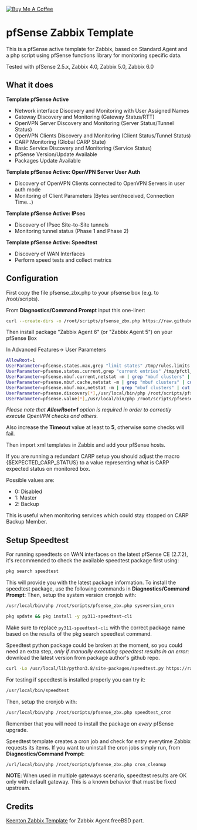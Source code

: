 [![Buy Me A Coffee](https://www.buymeacoffee.com/assets/img/custom_images/orange_img.png)](https://www.buymeacoffee.com/rbicelli)

# pfSense Zabbix Template

This is a pfSense active template for Zabbix, based on Standard Agent and a php script using pfSense functions library for monitoring specific data.


Tested with pfSense 2.5.x, Zabbix 4.0, Zabbix 5.0, Zabbix 6.0

## What it does

**Template pfSense Active**
 
 - Network interface Discovery and Monitoring with User Assigned Names
 - Gateway Discovery and Monitoring (Gateway Status/RTT) 
 - OpenVPN Server Discovery and Monitoring (Server Status/Tunnel Status)
 - OpenVPN Clients Discovery and Monitoring (Client Status/Tunnel Status)
 - CARP Monitoring (Global CARP State)
 - Basic Service Discovery and Monitoring (Service Status)
 - pfSense Version/Update Available
 - Packages Update Available
 
**Template pfSense Active: OpenVPN Server User Auth**

 - Discovery of OpenVPN Clients connected to OpenVPN Servers in user auth mode
 - Monitoring of Client Parameters (Bytes sent/received, Connection Time...) 

**Template pfSense Active: IPsec**

 - Discovery of IPsec Site-to-Site tunnels
 - Monitoring tunnel status (Phase 1 and Phase 2)
 
**Template pfSense Active: Speedtest**

 - Discovery of WAN Interfaces
 - Perform speed tests and collect metrics


## Configuration

First copy the file pfsense_zbx.php to your pfsense box (e.g. to /root/scripts).

From **Diagnostics/Command Prompt** input this one-liner:

```bash
curl --create-dirs -o /root/scripts/pfsense_zbx.php https://raw.githubusercontent.com/rbicelli/pfsense-zabbix-template/master/pfsense_zbx.php
```

Then install package "Zabbix Agent 6" (or "Zabbix Agent 5") on your pfSense Box

In Advanced Features-> User Parameters

```bash
AllowRoot=1
UserParameter=pfsense.states.max,grep "limit states" /tmp/rules.limits | cut -f4 -d ' '
UserParameter=pfsense.states.current,grep "current entries" /tmp/pfctl_si_out | tr -s ' ' | cut -f4 -d ' '
UserParameter=pfsense.mbuf.current,netstat -m | grep "mbuf clusters" | cut -f1 -d ' ' | cut -d '/' -f1
UserParameter=pfsense.mbuf.cache,netstat -m | grep "mbuf clusters" | cut -f1 -d ' ' | cut -d '/' -f2
UserParameter=pfsense.mbuf.max,netstat -m | grep "mbuf clusters" | cut -f1 -d ' ' | cut -d '/' -f4
UserParameter=pfsense.discovery[*],/usr/local/bin/php /root/scripts/pfsense_zbx.php discovery $1
UserParameter=pfsense.value[*],/usr/local/bin/php /root/scripts/pfsense_zbx.php $1 $2 $3
```

_Please note that **AllowRoot=1** option is required in order to correctly execute OpenVPN checks and others._

Also increase the **Timeout** value at least to **5**, otherwise some checks will fail.

Then import xml templates in Zabbix and add your pfSense hosts.

If you are running a redundant CARP setup you should adjust the macro {$EXPECTED_CARP_STATUS} to a value representing what is CARP expected status on monitored box.

Possible values are:

 - 0: Disabled
 - 1: Master
 - 2: Backup

This is useful when monitoring services which could stay stopped on CARP Backup Member.

## Setup Speedtest

For running speedtests on WAN interfaces on the latest pfSense CE (2.7.2), it's recommended to check the available speedtest package first using:

```bash
pkg search speedtest
```

This will provide you with the latest package information. To install the speedtest package, use the following commands in **Diagnostics/Command Prompt**:
Then, setup the system version cronjob with: 

```bash 
/usr/local/bin/php /root/scripts/pfsense_zbx.php sysversion_cron
```

```bash
pkg update && pkg install -y py311-speedtest-cli
```

Make sure to replace `py311-speedtest-cli` with the correct package name based on the results of the pkg search speedtest command.

Speedtest python package could be broken at the moment, so you could need an extra step, *only if manually executing speedtest results in an error*: download the latest version from package author's github repo.

```bash
curl -Lo /usr/local/lib/python3.8/site-packages/speedtest.py https://raw.githubusercontent.com/sivel/speedtest-cli/master/speedtest.py
```

For testing if speedtest is installed properly you can try it:

```bash
/usr/local/bin/speedtest
```

Then, setup the cronjob with: 

```bash 
/usr/local/bin/php /root/scripts/pfsense_zbx.php speedtest_cron
```

Remember that you will need to install the package on *every* pfSense upgrade.

Speedtest template creates a cron job and check for entry everytime Zabbix requests its items. If you  want to uninstall the cron jobs simply run, from **Diagnostics/Command Prompt**:

```bash
/url/local/bin/php /root/scripts/pfsense_zbx.php cron_cleanup
```

**NOTE**: When used in multiple gateways scenario, speedtest results are OK only with default gateway. This is a known behavior that must be fixed upstream.


## Credits

[Keenton Zabbix Template](https://github.com/keentonsas/zabbix-template-pfsense) for Zabbix Agent freeBSD part.